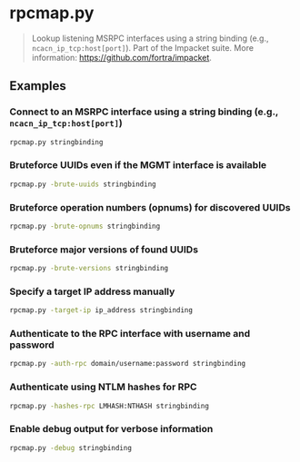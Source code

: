 # rpcmap.py

> Lookup listening MSRPC interfaces using a string binding (e.g., `ncacn_ip_tcp:host[port]`). Part of the Impacket suite. More information: <https://github.com/fortra/impacket>.

## Examples

### Connect to an MSRPC interface using a string binding (e.g., `ncacn_ip_tcp:host[port]`)

```bash
rpcmap.py stringbinding
```

### Bruteforce UUIDs even if the MGMT interface is available

```bash
rpcmap.py -brute-uuids stringbinding
```

### Bruteforce operation numbers (opnums) for discovered UUIDs

```bash
rpcmap.py -brute-opnums stringbinding
```

### Bruteforce major versions of found UUIDs

```bash
rpcmap.py -brute-versions stringbinding
```

### Specify a target IP address manually

```bash
rpcmap.py -target-ip ip_address stringbinding
```

### Authenticate to the RPC interface with username and password

```bash
rpcmap.py -auth-rpc domain/username:password stringbinding
```

### Authenticate using NTLM hashes for RPC

```bash
rpcmap.py -hashes-rpc LMHASH:NTHASH stringbinding
```

### Enable debug output for verbose information

```bash
rpcmap.py -debug stringbinding
```
